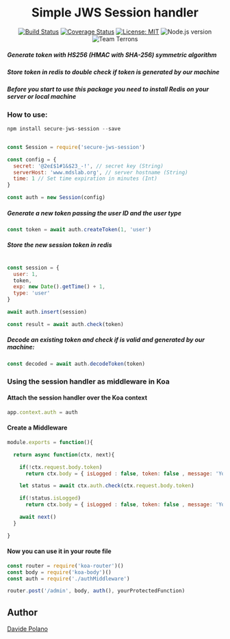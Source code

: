 
<div align="center">

# Simple JWS Session handler

[![Build Status](https://travis-ci.org/davidep87/secure-jws-session.svg?branch=master)](https://travis-ci.org/davidep87/secure-jws-session)
[![Coverage Status](https://coveralls.io/repos/github/davidep87/secure-jws-session/badge.svg?branch=master&1)](https://coveralls.io/github/davidep87/secure-jws-session?branch=master)
<a href="https://opensource.org/licenses/MIT" target="_blank"><img src="https://img.shields.io/badge/License-MIT-yellow.svg" title="License: MIT"/></a>
<img src="https://img.shields.io/badge/node.js%20-%3E%207.6-blue.svg" title="Node.js version"/>
<img src="https://img.shields.io/badge/team-terrons-orange.svg" title="Team Terrons"/>
</div>

##### Generate token with HS256 (HMAC with SHA-256) symmetric algorithm
##### Store token in redis to double check if token is generated by our machine

##### Before you start to use this package you need to install Redis on your server or local machine

### How to use:
```javascript
npm install secure-jws-session --save
```

```javascript

const Session = require('secure-jws-session')

const config = {
  secret: '@2e£$1#1&$23_-!', // secret key (String)
  serverHost: 'www.mdslab.org', // server hostname (String)
  time: 1 // Set time expiration in minutes (Int)
}

const auth = new Session(config)
```

##### Generate a new token passing the user ID and the user type

```javascript
const token = await auth.createToken(1, 'user')
```

##### Store the new session token in redis

```javascript

const session = {
  user: 1,
  token,
  exp: new Date().getTime() + 1,
  type: 'user'
}

await auth.insert(session)

const result = await auth.check(token)
```

##### Decode an existing token and check if is valid and generated by our machine:

```javascript
const decoded = await auth.decodeToken(token)
```

### Using the session handler as middleware in Koa
#### Attach the session handler over the Koa context

```javascript
app.context.auth = auth
```

#### Create a Middleware

```javascript
module.exports = function(){

  return async function(ctx, next){

    if(!ctx.request.body.token)
      return ctx.body = { isLogged : false, token: false , message: 'You must provide a token for this route' }

    let status = await ctx.auth.check(ctx.request.body.token)

    if(!status.isLogged)
      return ctx.body = { isLogged : false, token: false , message: 'You are not logged in please do the log-in again' }

    await next()
  }

}
```

#### Now you can use it in your route file

```javascript
const router = require('koa-router')()
const body = require('koa-body')()
const auth = require('./authMiddleware')

router.post('/admin', body, auth(), yourProtectedFunction)
```

## Author
<a target="_blank" href="https://www.mdslab.org">Davide Polano</a>
